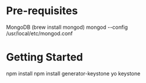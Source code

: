 Pre-requisites
==============

MongoDB (brew install mongod)
mongod --config /usr/local/etc/mongod.conf

Getting Started
===============

npm install
npm install generator-keystone
yo keystone
